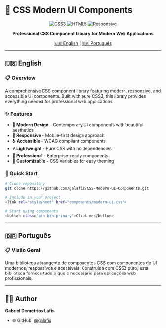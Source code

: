 # 🎨 CSS Modern UI Components

<div align="center">

![CSS3](https://img.shields.io/badge/CSS3-1572B6?style=for-the-badge&logo=css3&logoColor=white)
![HTML5](https://img.shields.io/badge/HTML5-E34F26?style=for-the-badge&logo=html5&logoColor=white)
![Responsive](https://img.shields.io/badge/Responsive-4285F4?style=for-the-badge&logo=google-chrome&logoColor=white)

**Professional CSS Component Library for Modern Web Applications**

[🇺🇸 English](#english) | [🇧🇷 Português](#português)

</div>

---

## 🇺🇸 English

### 📋 Overview

A comprehensive CSS component library featuring modern, responsive, and accessible UI components. Built with pure CSS3, this library provides everything needed for professional web applications.

### ✨ Features

- **🎨 Modern Design** - Contemporary UI components with beautiful aesthetics
- **📱 Responsive** - Mobile-first design approach
- **♿ Accessible** - WCAG compliant components
- **⚡ Lightweight** - Pure CSS with no dependencies
- **🎯 Professional** - Enterprise-ready components
- **🔧 Customizable** - CSS variables for easy theming

### 🚀 Quick Start

```bash
# Clone repository
git clone https://github.com/galafis/CSS-Modern-UI-Components.git

# Include in your project
<link rel="stylesheet" href="components/modern-ui.css">

# Start using components
<button class="btn btn-primary">Click me</button>
```

---

## 🇧🇷 Português

### 📋 Visão Geral

Uma biblioteca abrangente de componentes CSS com componentes de UI modernos, responsivos e acessíveis. Construída com CSS3 puro, esta biblioteca fornece tudo o que é necessário para aplicações web profissionais.

---

## 👨‍💻 Author

**Gabriel Demetrios Lafis**
- 🌐 GitHub: [@galafis](https://github.com/galafis)

</div>
